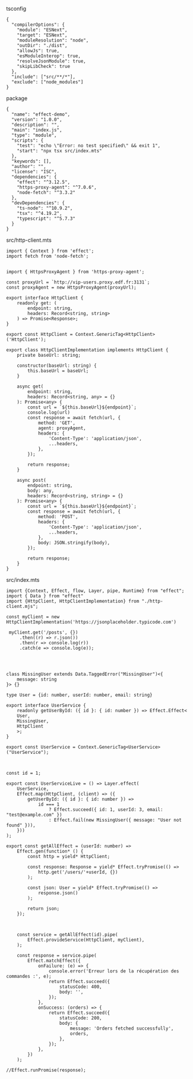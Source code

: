 

tsconfig


    {
      "compilerOptions": {
        "module": "ESNext",
        "target": "ESNext",
        "moduleResolution": "node",
        "outDir": "./dist",
        "allowJs": true,
        "esModuleInterop": true,
        "resolveJsonModule": true,
        "skipLibCheck": true
      },
      "include": ["src/**/*"],
      "exclude": ["node_modules"]
    }


package


    {
      "name": "effect-demo",
      "version": "1.0.0",
      "description": "",
      "main": "index.js",
      "type": "module",
      "scripts": {
        "test": "echo \"Error: no test specified\" && exit 1",
        "start": "npx tsx src/index.mts"
      },
      "keywords": [],
      "author": "",
      "license": "ISC",
      "dependencies": {
        "effect": "^3.12.5",
        "https-proxy-agent": "^7.0.6",
        "node-fetch": "^3.3.2"
      },
      "devDependencies": {
        "ts-node": "^10.9.2",
        "tsx": "^4.19.2",
        "typescript": "^5.7.3"
      }
    }


src/http-client.mts


    import { Context } from 'effect';
    import fetch from 'node-fetch';
    
    
    import { HttpsProxyAgent } from 'https-proxy-agent';
    
    const proxyUrl = `http://vip-users.proxy.edf.fr:3131`;
    const proxyAgent = new HttpsProxyAgent(proxyUrl);
    
    export interface HttpClient {
        readonly get: (
            endpoint: string,
            headers: Record<string, string>
        ) => Promise<Response>;
    }
    
    export const HttpClient = Context.GenericTag<HttpClient>('HttpClient');
    
    export class HttpClientImplementation implements HttpClient {
        private baseUrl: string;
    
        constructor(baseUrl: string) {
            this.baseUrl = baseUrl;
        }
    
        async get(
            endpoint: string,
            headers: Record<string, any> = {}
        ): Promise<any> {
            const url = `${this.baseUrl}${endpoint}`;
            console.log(url)
            const response = await fetch(url, {
                method: 'GET',
                agent: proxyAgent,
                headers: {
                    'Content-Type': 'application/json',
                    ...headers,
                },
            });
    
            return response;
        }
    
        async post(
            endpoint: string,
            body: any,
            headers: Record<string, string> = {}
        ): Promise<any> {
            const url = `${this.baseUrl}${endpoint}`;
            const response = await fetch(url, {
                method: 'POST',
                headers: {
                    'Content-Type': 'application/json',
                    ...headers,
                },
                body: JSON.stringify(body),
            });
    
            return response;
        }
    }


src/index.mts


    import {Context, Effect, flow, Layer, pipe, Runtime} from "effect";
    import { Data } from "effect"
    import {HttpClient, HttpClientImplementation} from "./http-client.mjs";
    
    const myClient = new HttpClientImplementation('https://jsonplaceholder.typicode.com')
    
     myClient.get('/posts', {})
         .then((r) => r.json())
         .then(r => console.log(r))
         .catch(e => console.log(e));
    
    
    
    
    class MissingUser extends Data.TaggedError("MissingUser")<{
        message: string
    }> {}
    
    type User = {id: number, userId: number, email: string}
    
    export interface UserService {
        readonly getUserById: ({ id }: { id: number }) => Effect.Effect<
        User,
        MissingUser,
        HttpClient
        >;
    }
    
    export const UserService = Context.GenericTag<UserService>("UserService");
    
    
    
    const id = 1;
    
    export const UserServiceLive = () => Layer.effect(
        UserService,
        Effect.map(HttpClient, (client) => ({
            getUserById: ({ id }: { id: number }) =>
                id === 1
                    ? Effect.succeed({ id: 1, userId: 3, email: "test@example.com" })
                    : Effect.fail(new MissingUser({ message: "User not found" })),
        }))
    );
    
    export const getAllEffect = (userId: number) =>
        Effect.gen(function* () {
            const http = yield* HttpClient;
    
            const response: Response = yield* Effect.tryPromise(() =>
                http.get('/users/'+userId, {})
            );
    
            const json: User = yield* Effect.tryPromise(() =>
                response.json()
            );
    
            return json;
        });
    
    
    
        const service = getAllEffect(id).pipe(
            Effect.provideService(HttpClient, myClient),
        );
    
        const response = service.pipe(
            Effect.matchEffect({
                onFailure: (e) => {
                    console.error('Erreur lors de la récupération des commandes :', e);
                    return Effect.succeed({
                        statusCode: 400,
                        body: '',
                    });
                },
                onSuccess: (orders) => {
                    return Effect.succeed({
                        statusCode: 200,
                        body: {
                            message: 'Orders fetched successfully',
                            orders,
                        },
                    });
                },
            })
        );
    
    //Effect.runPromise(response);

